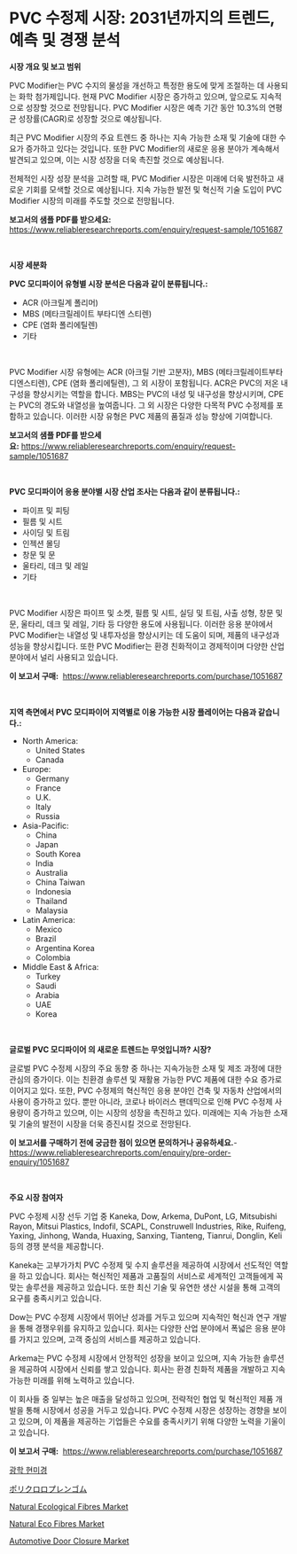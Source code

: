 <p><h1>PVC 수정제 시장: 2031년까지의 트렌드, 예측 및 경쟁 분석</h1></p><p><strong>시장 개요 및 보고 범위</strong></p>
<p><p>PVC Modifier는 PVC 수지의 물성을 개선하고 특정한 용도에 맞게 조절하는 데 사용되는 화학 첨가제입니다. 현재 PVC Modifier 시장은 증가하고 있으며, 앞으로도 지속적으로 성장할 것으로 전망됩니다. PVC Modifier 시장은 예측 기간 동안 10.3%의 연평균 성장률(CAGR)로 성장할 것으로 예상됩니다.</p><p>최근 PVC Modifier 시장의 주요 트렌드 중 하나는 지속 가능한 소재 및 기술에 대한 수요가 증가하고 있다는 것입니다. 또한 PVC Modifier의 새로운 응용 분야가 계속해서 발견되고 있으며, 이는 시장 성장을 더욱 촉진할 것으로 예상됩니다.</p><p>전체적인 시장 성장 분석을 고려할 때, PVC Modifier 시장은 미래에 더욱 발전하고 새로운 기회를 모색할 것으로 예상됩니다. 지속 가능한 발전 및 혁신적 기술 도입이 PVC Modifier 시장의 미래를 주도할 것으로 전망됩니다.</p></p>
<p><strong>보고서의 샘플 PDF를 받으세요:</strong> <a href="https://www.reliableresearchreports.com/enquiry/request-sample/1051687">https://www.reliableresearchreports.com/enquiry/request-sample/1051687</a></p>
<p>&nbsp;</p>
<p><strong>시장 세분화</strong></p>
<p><strong>PVC 모디파이어 유형별 시장 분석은 다음과 같이 분류됩니다.:</strong></p>
<p><ul><li>ACR (아크릴계 폴리머)</li><li>MBS (메타크릴레이트 부타디엔 스티렌)</li><li>CPE (염화 폴리에틸렌)</li><li>기타</li></ul></p>
<p>&nbsp;</p>
<p><p>PVC Modifier 시장 유형에는 ACR (아크릴 기반 고분자), MBS (메타크릴레이트부타디엔스티렌), CPE (염화 폴리에틸렌), 그 외 시장이 포함됩니다. ACR은 PVC의 저온 내구성을 향상시키는 역할을 합니다. MBS는 PVC의 내성 및 내구성을 향상시키며, CPE는 PVC의 경도와 내열성을 높여줍니다. 그 외 시장은 다양한 다목적 PVC 수정제를 포함하고 있습니다. 이러한 시장 유형은 PVC 제품의 품질과 성능 향상에 기여합니다.</p></p>
<p><strong>보고서의 샘플 PDF를 받으세요:</strong>&nbsp;<a href="https://www.reliableresearchreports.com/enquiry/request-sample/1051687">https://www.reliableresearchreports.com/enquiry/request-sample/1051687</a></p>
<p>&nbsp;</p>
<p><strong> PVC 모디파이어 응용 분야별 시장 산업 조사는 다음과 같이 분류됩니다.:</strong></p>
<p><ul><li>파이프 및 피팅</li><li>필름 및 시트</li><li>사이딩 및 트림</li><li>인젝션 몰딩</li><li>창문 및 문</li><li>울타리, 데크 및 레일</li><li>기타</li></ul></p>
<p>&nbsp;</p>
<p><p>PVC Modifier 시장은 파이프 및 소켓, 필름 및 시트, 실딩 및 트림, 사출 성형, 창문 및 문, 울타리, 데크 및 레일, 기타 등 다양한 용도에 사용됩니다. 이러한 응용 분야에서 PVC Modifier는 내열성 및 내투자성을 향상시키는 데 도움이 되며, 제품의 내구성과 성능을 향상시킵니다. 또한 PVC Modifier는 환경 친화적이고 경제적이며 다양한 산업 분야에서 널리 사용되고 있습니다.</p></p>
<p><strong>이 보고서 구매:</strong>&nbsp; <a href="https://www.reliableresearchreports.com/purchase/1051687">https://www.reliableresearchreports.com/purchase/1051687</a></p>
<p>&nbsp;</p>
<p><strong>지역 측면에서 PVC 모디파이어 지역별로 이용 가능한 시장 플레이어는 다음과 같습니다.:</strong></p>
<p><ul>
    <li>
        North America:
        <ul>
            <li>United States</li>
            <li>Canada</li>
        </ul>
    </li>
    <li>
        Europe:
        <ul>
            <li>Germany</li>
            <li>France</li>
            <li>U.K.</li>
            <li>Italy</li>
            <li>Russia</li>
        </ul>
    </li>
    <li>
        Asia-Pacific:
        <ul>
            <li>China</li>
            <li>Japan</li>
            <li>South Korea</li>
            <li>India</li>
            <li>Australia</li>
            <li>China Taiwan</li>
            <li>Indonesia</li>
            <li>Thailand</li>
            <li>Malaysia</li>
        </ul>
    </li>
    <li>
        Latin America:
        <ul>
            <li>Mexico</li>
            <li>Brazil</li>
            <li>Argentina Korea</li>
            <li>Colombia</li>
        </ul>
    </li>
    <li>
        Middle East & Africa:
        <ul>
            <li>Turkey</li>
            <li>Saudi</li>
            <li>Arabia</li>
            <li>UAE</li>
            <li>Korea</li>
        </ul>
    </li>
    </ul></p>
<p>&nbsp;</p>
<p><strong>글로벌 PVC 모디파이어 의 새로운 트렌드는 무엇입니까? 시장?</strong></p>
<p><p>글로벌 PVC 수정제 시장의 주요 동향 중 하나는 지속가능한 소재 및 제조 과정에 대한 관심의 증가이다. 이는 친환경 솔루션 및 재활용 가능한 PVC 제품에 대한 수요 증가로 이어지고 있다. 또한, PVC 수정제의 혁신적인 응용 분야인 건축 및 자동차 산업에서의 사용이 증가하고 있다. 뿐만 아니라, 코로나 바이러스 팬데믹으로 인해 PVC 수정제 사용량이 증가하고 있으며, 이는 시장의 성장을 촉진하고 있다. 미래에는 지속 가능한 소재 및 기술의 발전이 시장을 더욱 증진시킬 것으로 전망된다.</p></p>
<p><strong>이 보고서를 구매하기 전에 궁금한 점이 있으면 문의하거나 공유하세요.</strong>- <a href="https://www.reliableresearchreports.com/enquiry/pre-order-enquiry/1051687">https://www.reliableresearchreports.com/enquiry/pre-order-enquiry/1051687</a></p>
<p>&nbsp;</p>
<p><strong>주요 시장 참여자</strong></p>
<p><p>PVC 수정제 시장 선두 기업 중 Kaneka, Dow, Arkema, DuPont, LG, Mitsubishi Rayon, Mitsui Plastics, Indofil, SCAPL, Construwell Industries, Rike, Ruifeng, Yaxing, Jinhong, Wanda, Huaxing, Sanxing, Tianteng, Tianrui, Donglin, Keli 등의 경쟁 분석을 제공합니다.</p><p>Kaneka는 고부가가치 PVC 수정제 및 수지 솔루션을 제공하여 시장에서 선도적인 역할을 하고 있습니다. 회사는 혁신적인 제품과 고품질의 서비스로 세계적인 고객들에게 꼭 맞는 솔루션을 제공하고 있습니다. 또한 최신 기술 및 유연한 생산 시설을 통해 고객의 요구를 충족시키고 있습니다.</p><p>Dow는 PVC 수정제 시장에서 뛰어난 성과를 거두고 있으며 지속적인 혁신과 연구 개발을 통해 경쟁우위를 유지하고 있습니다. 회사는 다양한 산업 분야에서 폭넓은 응용 분야를 가지고 있으며, 고객 중심의 서비스를 제공하고 있습니다.</p><p>Arkema는 PVC 수정제 시장에서 안정적인 성장을 보이고 있으며, 지속 가능한 솔루션을 제공하여 시장에서 신뢰를 쌓고 있습니다. 회사는 환경 친화적 제품을 개발하고 지속 가능한 미래를 위해 노력하고 있습니다.</p><p>이 회사들 중 일부는 높은 매출을 달성하고 있으며, 전략적인 협업 및 혁신적인 제품 개발을 통해 시장에서 성공을 거두고 있습니다. PVC 수정제 시장은 성장하는 경향을 보이고 있으며, 이 제품을 제공하는 기업들은 수요를 충족시키기 위해 다양한 노력을 기울이고 있습니다.</p></p>
<p><strong>이 보고서 구매:</strong>&nbsp;&nbsp;<a href="https://www.reliableresearchreports.com/purchase/1051687">https://www.reliableresearchreports.com/purchase/1051687</a></p>
<p><p><a href="https://github.com/lzrvbyqzftro57/Market-Research-Report-List-1/blob/main/4213565140.md">광학 현미경</a></p><p><a href="https://github.com/oqxogxyvqe90775/Market-Research-Report-List-1/blob/main/6899349478.md">ポリクロロプレンゴム</a></p><p><a href="https://github.com/mauripalmi/Market-Research-Report-List-2/blob/main/natural-ecological-fibres-market.md">Natural Ecological Fibres Market</a></p><p><a href="https://github.com/gulaimolin/Market-Research-Report-List-3/blob/main/natural-eco-fibres-market.md">Natural Eco Fibres Market</a></p><p><a href="https://issuu.com/reportprime-2/docs/automotive-door-closure-market-size-2030.pptx">Automotive Door Closure Market</a></p></p>
